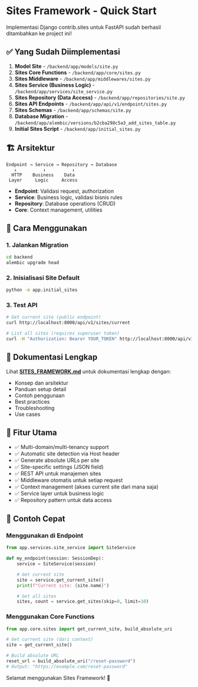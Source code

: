# Sites Framework - Quick Start

Implementasi Django contrib.sites untuk FastAPI sudah berhasil ditambahkan ke project ini!

## ✅ Yang Sudah Diimplementasi

1. **Model Site** - `/backend/app/models/site.py`
2. **Sites Core Functions** - `/backend/app/core/sites.py`
3. **Sites Middleware** - `/backend/app/middlewares/sites.py`
4. **Sites Service (Business Logic)** - `/backend/app/services/site_service.py`
5. **Sites Repository (Data Access)** - `/backend/app/repositories/site.py`
6. **Sites API Endpoints** - `/backend/app/api/v1/endpoint/sites.py`
7. **Sites Schemas** - `/backend/app/schemas/site.py`
8. **Database Migration** - `/backend/app/alembic/versions/b2cba298c5a3_add_sites_table.py`
9. **Initial Sites Script** - `/backend/app/initial_sites.py`

## 🏗️ Arsitektur

```
Endpoint → Service → Repository → Database
   ↓          ↓          ↓
  HTTP    Business    Data
 Layer     Logic     Access
```

- **Endpoint**: Validasi request, authorization
- **Service**: Business logic, validasi bisnis rules
- **Repository**: Database operations (CRUD)
- **Core**: Context management, utilities

## 🚀 Cara Menggunakan

### 1. Jalankan Migration

```bash
cd backend
alembic upgrade head
```

### 2. Inisialisasi Site Default

```bash
python -m app.initial_sites
```

### 3. Test API

```bash
# Get current site (public endpoint)
curl http://localhost:8000/api/v1/sites/current

# List all sites (requires superuser token)
curl -H "Authorization: Bearer YOUR_TOKEN" http://localhost:8000/api/v1/sites/
```

## 📖 Dokumentasi Lengkap

Lihat **[SITES_FRAMEWORK.md](/backend/SITES_FRAMEWORK.md)** untuk dokumentasi lengkap dengan:
- Konsep dan arsitektur
- Panduan setup detail
- Contoh penggunaan
- Best practices
- Troubleshooting
- Use cases

## 🎯 Fitur Utama

- ✅ Multi-domain/multi-tenancy support
- ✅ Automatic site detection via Host header
- ✅ Generate absolute URLs per site
- ✅ Site-specific settings (JSON field)
- ✅ REST API untuk manajemen sites
- ✅ Middleware otomatis untuk setiap request
- ✅ Context management (akses current site dari mana saja)
- ✅ Service layer untuk business logic
- ✅ Repository pattern untuk data access

## 📝 Contoh Cepat

### Menggunakan di Endpoint
```python
from app.services.site_service import SiteService

def my_endpoint(session: SessionDep):
    service = SiteService(session)

    # Get current site
    site = service.get_current_site()
    print(f"Current site: {site.name}")

    # Get all sites
    sites, count = service.get_sites(skip=0, limit=10)
```

### Menggunakan Core Functions
```python
from app.core.sites import get_current_site, build_absolute_uri

# Get current site (dari context)
site = get_current_site()

# Build absolute URL
reset_url = build_absolute_uri("/reset-password")
# Output: "https://example.com/reset-password"
```

Selamat menggunakan Sites Framework! 🎉
